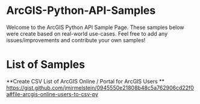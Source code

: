 # ArcGIS-Python-API-Samples
Welcome to the ArcGIS Python API Sample Page.  These samples below were create based on real-world use-cases.  Feel free to add any issues/improvements and contribute your own samples!

# List of Samples
**Create CSV List of ArcGIS Online / Portal for ArcGIS Users **
https://gist.github.com/jmirmelstein/0945550e21808b48c5a762906cd22f0a#file-arcgis-online-users-to-csv-py

